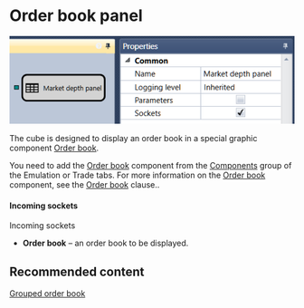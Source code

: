 # Order book panel

![Designer Glass Panel](../images/Designer_Glass_Panel.png)

The cube is designed to display an order book in a special graphic component [Order book](Designer_Depth_Panel2.md).

You need to add the [Order book](Designer_Depth_Panel2.md) component from the [Components](Designer_Components.md) group of the Emulation or Trade tabs. For more information on the [Order book](Designer_Depth_Panel2.md) component, see the [Order book](Designer_Depth_Panel2.md) clause.. 

#### Incoming sockets

Incoming sockets

- **Order book** – an order book to be displayed.

## Recommended content

[Grouped order book](Designer_Depth_Grouped.md)
